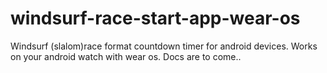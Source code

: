 # windsurf-race-start-app-wear-os

Windsurf (slalom)race format countdown timer for android devices. Works on your android watch with wear os. Docs are to come..
